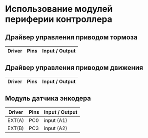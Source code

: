 # Использование модулей периферии контроллера

## Драйвер управления приводом тормоза 
Driver | Pins | Input / Output
-------|------|-------


## Драйвер управления приводом движения 
Driver | Pins | Input / Output
-------|------|-------


## Модуль датчика энкодера 
Driver | Pins | Input / Output
-------|------|-------
EXT(A) |PC0   | input (A1)
EXT(B) |PC3   | input (A2)

